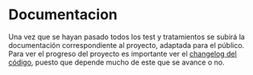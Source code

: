# Documentacion
Una vez que se hayan pasado todos los test y tratamientos se subirá la documentación correspondiente al proyecto, adaptada para el público. <br/>
Para ver el progreso del proyecto es importante ver el [changelog del código](https://github.com/jaavierdz/tencologia4eso/blob/main/codes/README.md), puesto que depende mucho de este que se avance o no.
